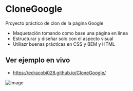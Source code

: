 # CloneGoogle
Proyecto práctico de clon de la página Google
- Maquetación tomando como base una página en linea
- Estructurar y diseñar solo con el aspecto visual
- Utiliazr buenas prácticas en CSS y BEM y HTML

## Ver ejemplo en vivo
- https://edracobi028.github.io/CloneGoogle/

![image](https://user-images.githubusercontent.com/62727846/226003274-44ff4193-3211-4c3a-a0f3-15a908e044d0.png)




